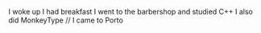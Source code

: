 I woke up
I had breakfast
I went to the barbershop
and studied C++
I also did MonkeyType
// I came to Porto